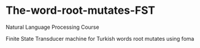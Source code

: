 # The-word-root-mutates-FST
Natural Language Processing Course

Finite State Transducer machine for Turkish words root mutates using foma
